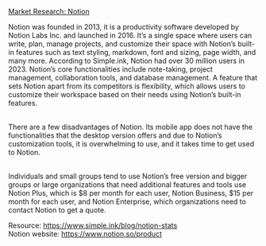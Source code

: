 <ins> Market Research: Notion </ins> <br>


Notion was founded in 2013, it is a productivity software developed by Notion Labs Inc. and launched in 2016. It’s a single space where users can write, plan, manage projects, and customize their space with Notion’s built-in features such as text styling, markdown, font and sizing, page width, and many more. According to Simple.ink, Notion had over 30 million users in 2023. Notion’s core functionalities include note-taking, project management, collaboration tools, and database management. A feature that sets Notion apart from its competitors is flexibility, which allows users to customize their workspace based on their needs using Notion’s built-in features. <br> <br>


There are a few disadvantages of Notion. Its mobile app does not have the functionalities that the desktop version offers and due to Notion’s customization tools, it is overwhelming to use, and it takes time to get used to Notion. <br> <br>

 
Individuals and small groups tend to use Notion’s free version and bigger groups or large organizations that need additional features and tools use Notion Plus, which is $8 per month for each user, Notion Business, $15 per month for each user, and Notion Enterprise, which organizations need to contact Notion to get a quote.  <br> 

Resource: https://www.simple.ink/blog/notion-stats  <br> 
Notion website: https://www.notion.so/product

